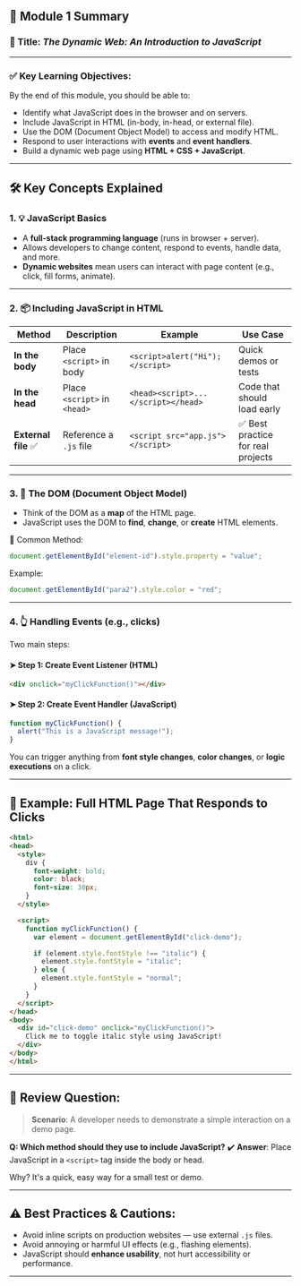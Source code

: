 ## 🧠 **Module 1 Summary**

### 📌 Title: *The Dynamic Web: An Introduction to JavaScript*

---

### ✅ **Key Learning Objectives:**

By the end of this module, you should be able to:

* Identify what JavaScript does in the browser and on servers.
* Include JavaScript in HTML (in-body, in-head, or external file).
* Use the DOM (Document Object Model) to access and modify HTML.
* Respond to user interactions with **events** and **event handlers**.
* Build a dynamic web page using **HTML + CSS + JavaScript**.

---

## 🛠️ **Key Concepts Explained**

### 1. 💡 **JavaScript Basics**

* A **full-stack programming language** (runs in browser + server).
* Allows developers to change content, respond to events, handle data, and more.
* **Dynamic websites** mean users can interact with page content (e.g., click, fill forms, animate).

---

### 2. 📦 **Including JavaScript in HTML**

| Method              | Description                  | Example                             | Use Case                          |
| ------------------- | ---------------------------- | ----------------------------------- | --------------------------------- |
| **In the body**     | Place `<script>` in body     | `<script>alert("Hi");</script>`     | Quick demos or tests              |
| **In the head**     | Place `<script>` in `<head>` | `<head><script>...</script></head>` | Code that should load early       |
| **External file** ✅ | Reference a `.js` file       | `<script src="app.js"></script>`    | ✅ Best practice for real projects |

---

### 3. 🧬 **The DOM (Document Object Model)**

* Think of the DOM as a **map** of the HTML page.
* JavaScript uses the DOM to **find**, **change**, or **create** HTML elements.

🔧 Common Method:

```js
document.getElementById("element-id").style.property = "value";
```

Example:

```js
document.getElementById("para2").style.color = "red";
```

---

### 4. 👆 **Handling Events (e.g., clicks)**

Two main steps:

#### ➤ **Step 1: Create Event Listener (HTML)**

```html
<div onclick="myClickFunction()"></div>
```

#### ➤ **Step 2: Create Event Handler (JavaScript)**

```js
function myClickFunction() {
  alert("This is a JavaScript message!");
}
```

You can trigger anything from **font style changes**, **color changes**, or **logic executions** on a click.

---

## 🧪 Example: Full HTML Page That Responds to Clicks

```html
<html> 
<head> 
  <style> 
    div { 
      font-weight: bold; 
      color: black; 
      font-size: 30px; 
    } 
  </style> 

  <script> 
    function myClickFunction() {
      var element = document.getElementById("click-demo");

      if (element.style.fontStyle !== "italic") {
        element.style.fontStyle = "italic";
      } else {
        element.style.fontStyle = "normal";
      }
    }  
  </script> 
</head> 
<body>    
  <div id="click-demo" onclick="myClickFunction()"> 
    Click me to toggle italic style using JavaScript!
  </div> 
</body> 
</html>
```

---

## 🔁 Review Question:

> **Scenario**: A developer needs to demonstrate a simple interaction on a demo page.

**Q: Which method should they use to include JavaScript?**
✔️ **Answer**: Place JavaScript in a `<script>` tag inside the body or head.

Why? It's a quick, easy way for a small test or demo.

---

## ⚠️ Best Practices & Cautions:

* Avoid inline scripts on production websites — use external `.js` files.
* Avoid annoying or harmful UI effects (e.g., flashing elements).
* JavaScript should **enhance usability**, not hurt accessibility or performance.

---
